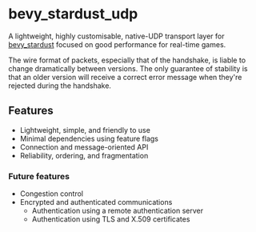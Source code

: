 # bevy_stardust_udp
A lightweight, highly customisable, native-UDP transport layer for [bevy_stardust](https://crates.io/crates/bevy_stardust) focused on good performance for real-time games.

The wire format of packets, especially that of the handshake, is liable to change dramatically between versions. The only guarantee of stability is that an older version will receive a correct error message when they're rejected during the handshake.

## Features
- Lightweight, simple, and friendly to use
- Minimal dependencies using feature flags
- Connection and message-oriented API
- Reliability, ordering, and fragmentation

### Future features
- Congestion control
- Encrypted and authenticated communications
    - Authentication using a remote authentication server
    - Authentication using TLS and X.509 certificates
